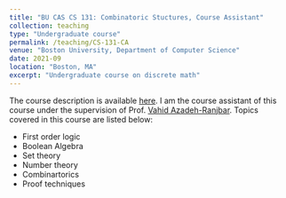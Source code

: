 ```yaml
---
title: "BU CAS CS 131: Combinatoric Stuctures, Course Assistant"
collection: teaching
type: "Undergraduate course"
permalink: /teaching/CS-131-CA
venue: "Boston University, Department of Computer Science"
date: 2021-09
location: "Boston, MA"
excerpt: "Undergraduate course on discrete math"
---
```


The course description is available [here](https://www.bu.edu/academics/cas/courses/cas-cs-131/). I am the course assistant of this course under the supervision of 
Prof. [Vahid Azadeh-Ranjbar](https://www.bu.edu/cs/profiles/vahid-azadeh-ranjbar/). Topics covered in this course are listed below:

- First order logic 
- Boolean Algebra
- Set theory 
- Number theory
- Combinartorics
- Proof techniques